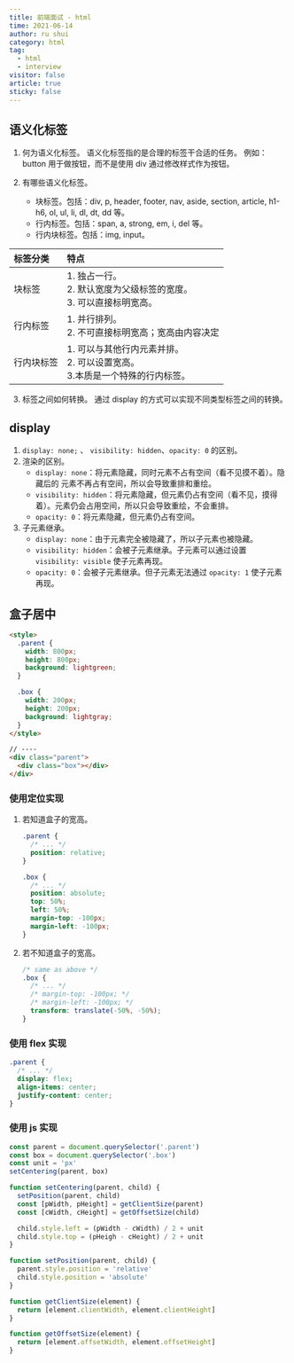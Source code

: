 ```yaml
---
title: 前端面试 - html
time: 2021-06-14
author: ru shui
category: html
tag:
  - html
  - interview
visitor: false
article: true
sticky: false
---
```


## 语义化标签

1. 何为语义化标签。
   语义化标签指的是合理的标签干合适的任务。
   例如：button 用于做按钮，而不是使用 div 通过修改样式作为按钮。

2. 有哪些语义化标签。
   - 块标签。包括：div, p, header, footer, nav, aside, section, article, h1-h6, ol, ul, li, dl, dt, dd 等。
   - 行内标签。包括：span, a, strong, em, i, del 等。
   - 行内块标签。包括：img, input。

| 标签分类   | 特点                                                                                |
| :--------- | :---------------------------------------------------------------------------------- |
| 块标签     | 1. 独占一行。<br/>2. 默认宽度为父级标签的宽度。<br/>3. 可以直接标明宽高。           |
| 行内标签   | 1. 并行排列。<br/>2. 不可直接标明宽高；宽高由内容决定<br/>                          |
| 行内块标签 | 1. 可以与其他行内元素并排。<br/>2. 可以设置宽高。<br/> 3.本质是一个特殊的行内标签。 |

3. 标签之间如何转换。
   通过 display 的方式可以实现不同类型标签之间的转换。

## display

1. `display: none;` 、 `visibility: hidden`、`opacity: 0` 的区别。
1. 渲染的区别。
   - `display: none`：将元素隐藏，同时元素不占有空间（看不见摸不着）。隐藏后的
     元素不再占有空间，所以会导致重排和重绘。
   - `visibility: hidden`：将元素隐藏，但元素仍占有空间（看不见，摸得着）。元素仍会占用空间，所以只会导致重绘，不会重排。
   - `opacity: 0`：将元素隐藏，但元素仍占有空间。
1. 子元素继承。
   - `display: none`：由于元素完全被隐藏了，所以子元素也被隐藏。
   - `visibility: hidden`：会被子元素继承。子元素可以通过设置 `visibility: visible` 使子元素再现。
   - `opacity: 0`：会被子元素继承。但子元素无法通过 `opacity: 1` 使子元素再现。

## 盒子居中

```html
<style>
  .parent {
    width: 800px;
    height: 800px;
    background: lightgreen;
  }

  .box {
    width: 200px;
    height: 200px;
    background: lightgray;
  }
</style>

// ----
<div class="parent">
  <div class="box"></div>
</div>
```

### 使用定位实现

1. 若知道盒子的宽高。

   ```css
   .parent {
     /* ... */
     position: relative;
   }

   .box {
     /* ... */
     position: absolute;
     top: 50%;
     left: 50%;
     margin-top: -100px;
     margin-left: -100px;
   }
   ```

2. 若不知道盒子的宽高。
   ```css
   /* same as above */
   .box {
     /* ... */
     /* margin-top: -100px; */
     /* margin-left: -100px; */
     transform: translate(-50%, -50%);
   }
   ```

### 使用 flex 实现

```css
.parent {
  /* ... */
  display: flex;
  align-items: center;
  justify-content: center;
}
```

### 使用 js 实现

```js
const parent = document.querySelector('.parent')
const box = document.querySelector('.box')
const unit = 'px'
setCentering(parent, box)

function setCentering(parent, child) {
  setPosition(parent, child)
  const [pWidth, pHeight] = getClientSize(parent)
  const [cWidth, cHeight] = getOffsetSize(child)

  child.style.left = (pWidth - cWidth) / 2 + unit
  child.style.top = (pHeigh - cHeight) / 2 + unit
}

function setPosition(parent, child) {
  parent.style.position = 'relative'
  child.style.position = 'absolute'
}

function getClientSize(element) {
  return [element.clientWidth, element.clientHeight]
}

function getOffsetSize(element) {
  return [element.offsetWidth, element.offsetHeight]
}
```
